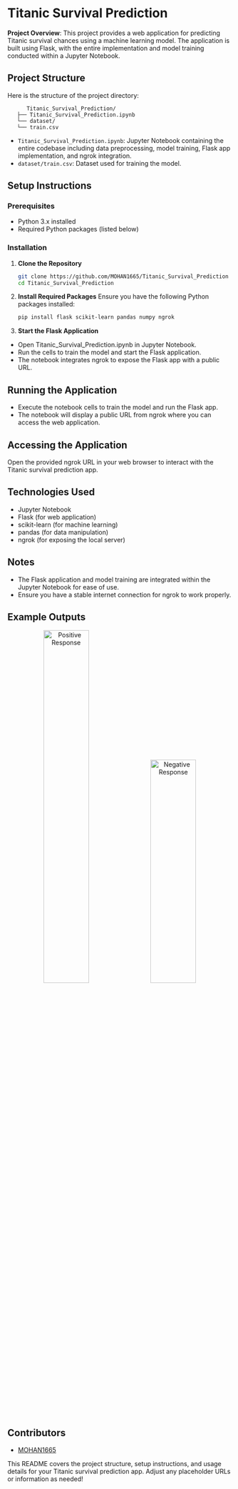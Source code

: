 # Titanic Survival Prediction

**Project Overview**: This project provides a web application for predicting Titanic survival chances using a machine learning model. The application is built using Flask, with the entire implementation and model training conducted within a Jupyter Notebook.

## Project Structure

Here is the structure of the project directory:

```
      Titanic_Survival_Prediction/
   ├── Titanic_Survival_Prediction.ipynb
   └── dataset/
   └── train.csv
```
- `Titanic_Survival_Prediction.ipynb`: Jupyter Notebook containing the entire codebase including data preprocessing, model training, Flask app implementation, and ngrok integration.
- `dataset/train.csv`: Dataset used for training the model.

## Setup Instructions

### Prerequisites

- Python 3.x installed
- Required Python packages (listed below)

### Installation

1. **Clone the Repository**
   ```bash
   git clone https://github.com/MOHAN1665/Titanic_Survival_Prediction
   cd Titanic_Survival_Prediction

2. **Install Required Packages**
Ensure you have the following Python packages installed:
   ```bash 
   pip install flask scikit-learn pandas numpy ngrok

4. **Start the Flask Application**
   
- Open Titanic_Survival_Prediction.ipynb in Jupyter Notebook.
- Run the cells to train the model and start the Flask application.
- The notebook integrates ngrok to expose the Flask app with a public URL.

## Running the Application
- Execute the notebook cells to train the model and run the Flask app.
- The notebook will display a public URL from ngrok where you can access the web application.

## Accessing the Application
Open the provided ngrok URL in your web browser to interact with the Titanic survival prediction app.

## Technologies Used
- Jupyter Notebook
- Flask (for web application)
- scikit-learn (for machine learning)
- pandas (for data manipulation)
- ngrok (for exposing the local server)

## Notes
- The Flask application and model training are integrated within the Jupyter Notebook for ease of use.
- Ensure you have a stable internet connection for ngrok to work properly.

## Example Outputs

<p align="center">
  <img src="images/Output_1.jpg" alt="Positive Response" width="45%" style="margin-right: 10px;"/>
  <img src="images/Output_0.jpg" alt="Negative Response" width="45%" style="height: 500px;"/>
</p>


## Contributors
- [MOHAN1665](https://github.com/MOHAN1665)


This README covers the project structure, setup instructions, and usage details for your Titanic survival prediction app. Adjust any placeholder URLs or information as needed!







